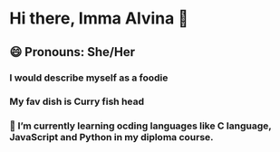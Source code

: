 # Hi there, Imma Alvina 👋

## 😄 Pronouns: She/Her
### I would describe myself as a foodie
### My fav dish is Curry fish head 
### 🌱 I’m currently learning ocding languages like C language, JavaScript and Python in my diploma course. 



<!--
**Alvi-na/Alvi-na** is a ✨ _special_ ✨ repository because its `README.md` (this file) appears on your GitHub profile.

## Pronouns: She/her
## Fun fact: 
Here are some ideas to get you started:

- 🔭 I’m currently working on ...
- 🌱 I’m currently learning ...
- 👯 I’m looking to collaborate on ...
- 🤔 I’m looking for help with ...
- 💬 Ask me about ...
- 📫 How to reach me: ...
- 😄 Pronouns: ...
- ⚡ Fun fact: ...
-->

